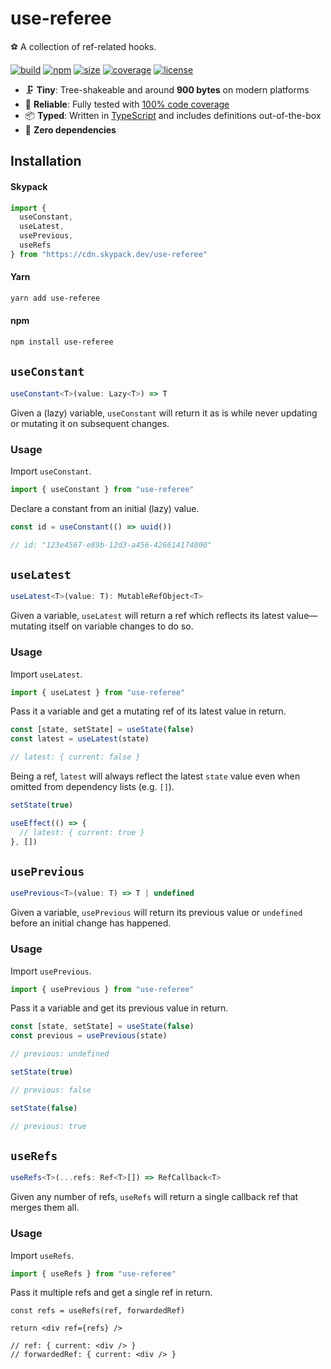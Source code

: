 # use-referee

⚽ A collection of ref-related hooks.

[![build](https://img.shields.io/github/workflow/status/marcbouchenoire/use-referee/CI)](https://github.com/marcbouchenoire/use-referee/actions/workflows/ci.yml)
[![npm](https://img.shields.io/npm/v/use-referee?color=%230cf)](https://www.npmjs.com/package/use-referee)
[![size](https://img.shields.io/bundlephobia/minzip/use-referee?label=size&color=%2385f)](https://bundlephobia.com/package/use-referee)
[![coverage](https://img.shields.io/codecov/c/github/marcbouchenoire/use-referee?color=%23e4b)](https://codecov.io/gh/marcbouchenoire/use-referee)
[![license](https://img.shields.io/github/license/marcbouchenoire/use-referee?color=%23f81)](https://github.com/marcbouchenoire/use-referee/blob/main/LICENSE)

- 🗜️ **Tiny**: Tree-shakeable and around **900 bytes** on modern platforms
- 🧪 **Reliable**: Fully tested with [100% code coverage](https://codecov.io/gh/marcbouchenoire/use-referee)
- 📦 **Typed**: Written in [TypeScript](https://www.typescriptlang.org/) and includes definitions out-of-the-box
- 💨 **Zero dependencies**

## Installation

#### Skypack

```javascript
import {
  useConstant,
  useLatest,
  usePrevious,
  useRefs
} from "https://cdn.skypack.dev/use-referee"
```

#### Yarn

```bash
yarn add use-referee
```

#### npm

```bash
npm install use-referee
```

## `useConstant`

```typescript
useConstant<T>(value: Lazy<T>) => T
```

Given a (lazy) variable, `useConstant` will return it as is while never updating or mutating it on subsequent changes.

### Usage

Import `useConstant`.

```typescript
import { useConstant } from "use-referee"
```

Declare a constant from an initial (lazy) value.

```typescript
const id = useConstant(() => uuid())

// id: "123e4567-e89b-12d3-a456-426614174000"
```

## `useLatest`

```typescript
useLatest<T>(value: T): MutableRefObject<T>
```

Given a variable, `useLatest` will return a ref which reflects its latest value—mutating itself on variable changes to do so.

### Usage

Import `useLatest`.

```typescript
import { useLatest } from "use-referee"
```

Pass it a variable and get a mutating ref of its latest value in return.

```typescript
const [state, setState] = useState(false)
const latest = useLatest(state)

// latest: { current: false }
```

Being a ref, `latest` will always reflect the latest `state` value even when omitted from dependency lists (e.g. `[]`).

```typescript
setState(true)

useEffect(() => {
  // latest: { current: true }
}, [])
```

## `usePrevious`

```typescript
usePrevious<T>(value: T) => T | undefined
```

Given a variable, `usePrevious` will return its previous value or `undefined` before an initial change has happened.

### Usage

Import `usePrevious`.

```typescript
import { usePrevious } from "use-referee"
```

Pass it a variable and get its previous value in return.

```typescript
const [state, setState] = useState(false)
const previous = usePrevious(state)

// previous: undefined

setState(true)

// previous: false

setState(false)

// previous: true
```

## `useRefs`

```typescript
useRefs<T>(...refs: Ref<T>[]) => RefCallback<T>
```

Given any number of refs, `useRefs` will return a single callback ref that merges them all.

### Usage

Import `useRefs`.

```typescript
import { useRefs } from "use-referee"
```

Pass it multiple refs and get a single ref in return.

```tsx
const refs = useRefs(ref, forwardedRef)

return <div ref={refs} />

// ref: { current: <div /> }
// forwardedRef: { current: <div /> }
```
